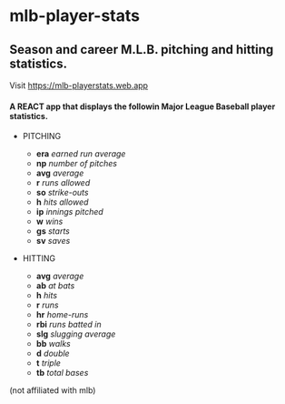 # mlb-player-stats

## Season and career M.L.B. pitching and hitting statistics.

Visit https://mlb-playerstats.web.app

#### A REACT app that displays the followin Major League Baseball player statistics.


* PITCHING
  * **era**    *earned run average*
  * **np**     *number of pitches*
  * **avg**   *average*
  * **r**      *runs allowed*
  * **so**     *strike-outs*
  * **h**      *hits allowed*
  * **ip**     *innings pitched*
  * **w**      *wins*
  * **gs**     *starts*
  * **sv**     *saves*

* HITTING
  * **avg** *average*
  * **ab** *at bats*
  * **h** *hits*
  * **r** *runs*
  * **hr** *home-runs*
  * **rbi** *runs batted in*
  * **slg** *slugging average*
  * **bb** *walks*
  * **d** *double*
  * **t** *triple*
  * **tb** *total bases*

(not affiliated with mlb)
